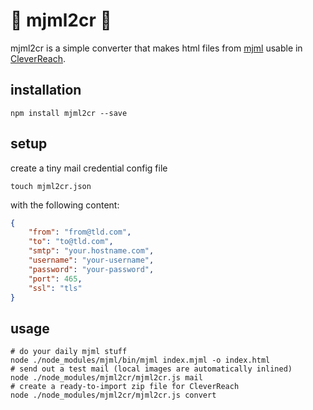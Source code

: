 # 🌈 mjml2cr 🌈

mjml2cr is a simple converter that makes html files from [mjml](https://mjml.io) usable in [CleverReach](https://www.cleverreach.com/en/).

## installation

```
npm install mjml2cr --save
```

## setup

create a tiny mail credential config file
```
touch mjml2cr.json
```
with the following content:
```json
{
    "from": "from@tld.com",
    "to": "to@tld.com",
    "smtp": "your.hostname.com",
    "username": "your-username",
    "password": "your-password",
    "port": 465,
    "ssl": "tls"
}
```

## usage

```
# do your daily mjml stuff
node ./node_modules/mjml/bin/mjml index.mjml -o index.html
# send out a test mail (local images are automatically inlined)
node ./node_modules/mjml2cr/mjml2cr.js mail
# create a ready-to-import zip file for CleverReach
node ./node_modules/mjml2cr/mjml2cr.js convert
```